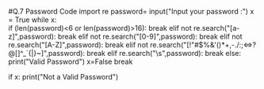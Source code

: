 #Q.7 Password Code
import re
password= input("Input your password :")
x = True
while x:  
    if (len(password)<6 or len(password)>16):
        break
    elif not re.search("[a-z]",password):
        break
    elif not re.search("[0-9]",password):
        break
    elif not re.search("[A-Z]",password):
        break
    elif not re.search("[!\"#$%&'()*+,-./:;<=>?@[\]^_`{|}~]",password):
        break
    elif re.search("\s",password):
        break
    else:
        print("Valid Password")
        x=False
        break

if x:
    print("Not a Valid Password")

